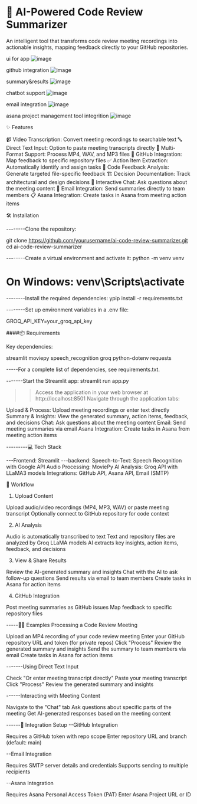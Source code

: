 # 🚀 AI-Powered Code Review Summarizer

An intelligent tool that transforms code review meeting recordings into actionable insights, mapping feedback directly to your GitHub repositories.


ui for app
![image](https://github.com/user-attachments/assets/e940fe4e-b2cd-48a8-a0b3-aa54f3789b1b)

github integration
![image](https://github.com/user-attachments/assets/2afdb271-9515-437f-ae3d-df58420736bc)

summary&results
![image](https://github.com/user-attachments/assets/56c9f082-a077-4758-9524-ff0d14df28b9)

chatbot support
![image](https://github.com/user-attachments/assets/6656161d-b328-40dd-b1e1-393eb3cfe0d5)

email integration
![image](https://github.com/user-attachments/assets/854f7fbb-f81f-46ef-af9e-f9a30afbe2c3)

asana project management tool integrition
![image](https://github.com/user-attachments/assets/85be4422-ba55-4e88-a2d8-edbe03aeb8ab)


✨ Features

📹 Video Transcription: Convert meeting recordings to searchable text
🔤 Direct Text Input: Option to paste meeting transcripts directly
📄 Multi-Format Support: Process MP4, WAV, and MP3 files
🔄 GitHub Integration: Map feedback to specific repository files
✅ Action Item Extraction: Automatically identify and assign tasks
💬 Code Feedback Analysis: Generate targeted file-specific feedback
🏗️ Decision Documentation: Track architectural and design decisions
💬 Interactive Chat: Ask questions about the meeting content
📧 Email Integration: Send summaries directly to team members
📋 Asana Integration: Create tasks in Asana from meeting action items

🛠️ Installation

--------Clone the repository:

git clone https://github.com/yourusername/ai-code-review-summarizer.git
cd ai-code-review-summarizer

--------Create a virtual environment and activate it:
python -m venv venv
 # On Windows: venv\Scripts\activate

--------Install the required dependencies:
ypip install -r requirements.txt

--------Set up environment variables in a .env file:

 GROQ_API_KEY=your_groq_api_key


####📦 Requirements

Key dependencies:

streamlit
moviepy
speech_recognition
groq
python-dotenv
requests

-----For a complete list of dependencies, see requirements.txt.

-------Start the Streamlit app:
streamlit run app.py

>>Access the application in your web browser at http://localhost:8501
>>Navigate through the application tabs:

Upload & Process: Upload meeting recordings or enter text directly
Summary & Insights: View the generated summary, action items, feedback, and decisions
Chat: Ask questions about the meeting content
Email: Send meeting summaries via email
Asana Integration: Create tasks in Asana from meeting action items



---------💻 Tech Stack

---Frontend: Streamlit
---backend:
Speech-to-Text: Speech Recognition with Google API
Audio Processing: MoviePy
AI Analysis: Groq API with LLaMA3 models
Integrations: GitHub API, Asana API, Email (SMTP)

🔄 Workflow
1. Upload Content

Upload audio/video recordings (MP4, MP3, WAV) or paste meeting transcript
Optionally connect to GitHub repository for code context

2. AI Analysis

Audio is automatically transcribed to text
Text and repository files are analyzed by Groq LLaMA models
AI extracts key insights, action items, feedback, and decisions

3. View & Share Results

Review the AI-generated summary and insights
Chat with the AI to ask follow-up questions
Send results via email to team members
Create tasks in Asana for action items

4. GitHub Integration

Post meeting summaries as GitHub issues
Map feedback to specific repository files

-----👨‍💻 Examples
Processing a Code Review Meeting

Upload an MP4 recording of your code review meeting
Enter your GitHub repository URL and token (for private repos)
Click "Process"
Review the generated summary and insights
Send the summary to team members via email
Create tasks in Asana for action items

-------Using Direct Text Input

Check "Or enter meeting transcript directly"
Paste your meeting transcript
Click "Process"
Review the generated summary and insights

------Interacting with Meeting Content

Navigate to the "Chat" tab
Ask questions about specific parts of the meeting
Get AI-generated responses based on the meeting content

------🔧 Integration Setup
--GitHub Integration

Requires a GitHub token with repo scope
Enter repository URL and branch (default: main)

--Email Integration

Requires SMTP server details and credentials
Supports sending to multiple recipients

--Asana Integration

Requires Asana Personal Access Token (PAT)
Enter Asana Project URL or ID

